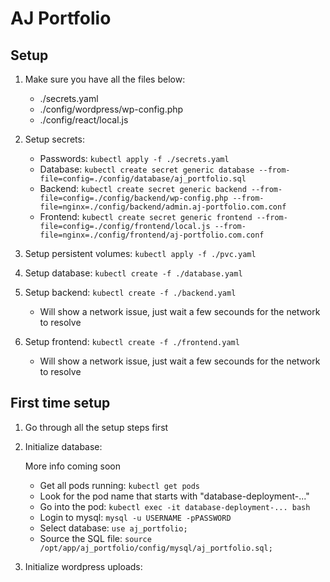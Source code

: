# AJ Portfolio

## Setup

1. Make sure you have all the files below:

   - ./secrets.yaml
   - ./config/wordpress/wp-config.php
   - ./config/react/local.js

2. Setup secrets:

   - Passwords: `kubectl apply -f ./secrets.yaml`
   - Database: `kubectl create secret generic database --from-file=config=./config/database/aj_portfolio.sql`
   - Backend: `kubectl create secret generic backend --from-file=config=./config/backend/wp-config.php --from-file=nginx=./config/backend/admin.aj-portfolio.com.conf`
   - Frontend: `kubectl create secret generic frontend --from-file=config=./config/frontend/local.js --from-file=nginx=./config/frontend/aj-portfolio.com.conf`

3. Setup persistent volumes: `kubectl apply -f ./pvc.yaml`

4. Setup database: `kubectl create -f ./database.yaml`

5. Setup backend: `kubectl create -f ./backend.yaml`

   - Will show a network issue, just wait a few secounds for the network to resolve

6. Setup frontend: `kubectl create -f ./frontend.yaml`

   - Will show a network issue, just wait a few secounds for the network to resolve

## First time setup

1. Go through all the setup steps first

2. Initialize database:

   More info coming soon

   - Get all pods running: `kubectl get pods`
   - Look for the pod name that starts with "database-deployment-..."
   - Go into the pod: `kubectl exec -it database-deployment-... bash`
   - Login to mysql: `mysql -u USERNAME -pPASSWORD`
   - Select database: `use aj_portfolio;`
   - Source the SQL file: `source /opt/app/aj_portfolio/config/mysql/aj_portfolio.sql;`

3. Initialize wordpress uploads:
